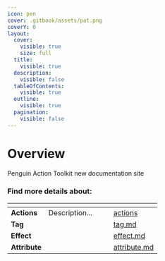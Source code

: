 ```yaml
---
icon: pen
cover: .gitbook/assets/pat.png
coverY: 0
layout:
  cover:
    visible: true
    size: full
  title:
    visible: true
  description:
    visible: false
  tableOfContents:
    visible: true
  outline:
    visible: true
  pagination:
    visible: false
---
```


# Overview

Penguin Action Toolkit new documentation site

### Find more details about:

<table data-view="cards"><thead><tr><th></th><th></th><th data-hidden data-card-cover data-type="files"></th><th data-hidden></th><th data-hidden data-card-target data-type="content-ref"></th></tr></thead><tbody><tr><td><strong>Actions</strong></td><td>Description...</td><td></td><td></td><td><a href="documentation/actions/">actions</a></td></tr><tr><td><strong>Tag</strong></td><td></td><td></td><td></td><td><a href="documentation/tag.md">tag.md</a></td></tr><tr><td><strong>Effect</strong></td><td></td><td></td><td></td><td><a href="documentation/effect.md">effect.md</a></td></tr><tr><td><strong>Attribute</strong></td><td></td><td></td><td></td><td><a href="documentation/attribute.md">attribute.md</a></td></tr></tbody></table>





